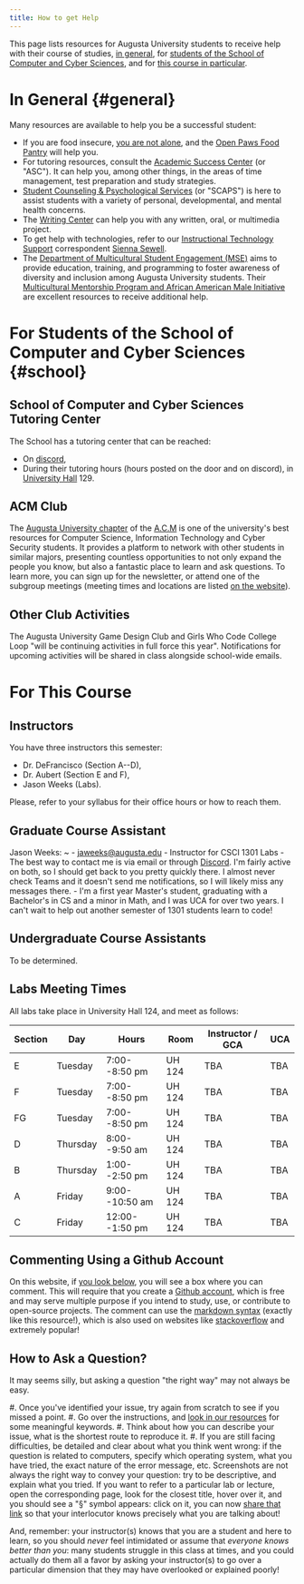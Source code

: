 ```yaml
---
title: How to get Help
---
```


This page lists resources for Augusta University students to receive help with their course of studies, [in general](#general), for [students of the School of Computer and Cyber Sciences](#school), and for [this course in particular](#course).

# In General {#general}

Many resources are available to help you be a successful student:

- If you are food insecure, [you are not alone](https://www.wjbf.com/csra-news/nearly-36-percent-of-college-students-are-hungry/), and the [Open Paws Food Pantry](https://www.augusta.edu/student-affairs/open-paws.php) will help you.
- For tutoring resources, consult the [Academic Success Center](https://www.augusta.edu/academicsuccess/) (or "ASC"). It can help you, among other things, in the areas of time management, test preparation and study strategies.
- [Student Counseling & Psychological Services](https://www.augusta.edu/counseling/) (or "SCAPS") is here to assist students with a variety of personal, developmental, and mental health concerns.
- The [Writing Center](https://www.augusta.edu/pamplin/writingcenter/) can help you with any written, oral, or multimedia project.
- To get help with technologies, refer to our [Instructional Technology Support](https://www.augusta.edu/continuity/index.php) correspondent [Sienna Sewell](https://spots.augusta.edu/sSewell/).
- The [Department of Multicultural Student Engagement (MSE)](https://www.augusta.edu/multicultural/) aims to provide education, training, and programming to foster awareness of diversity and inclusion among Augusta University students. Their [Multicultural Mentorship Program and African American Male Initiative](https://www.augusta.edu/multicultural/programming.php) are excellent resources to receive additional help.

# For Students of the School of Computer and Cyber Sciences {#school}

## School of Computer and Cyber Sciences Tutoring Center

The School has a tutoring center that can be reached:

- On [discord](https://discord.gg/AYSw3UNKEh),
- During their tutoring hours (hours posted on the door and on discord), in [University Hall](https://map.concept3d.com/?id=824#!m/268018) 129. 

<!--
Their current opening hours are:

    Tuesday: 1pm-5pm  
    Thursday: 2pm-5pm  
    Friday: 9am-12pm  
-->

## ACM Club

The [Augusta University chapter](https://spots.augusta.edu/cyberdefense) of the [A.C.M](https://www.acm.org/ "Association for Computing Machinery") is one of the university's best resources for Computer Science, Information Technology and Cyber Security students.
It provides a platform to network with other students in similar majors, presenting countless opportunities to not only expand the people you know, but also a fantastic place to learn and ask questions.
To learn more, you can sign up for the newsletter, or attend one of the subgroup meetings (meeting times and locations are listed [on the website](https://spots.augusta.edu/cyberdefense)).

## Other Club Activities

The Augusta University Game Design Club and Girls Who Code College Loop "will be continuing activities in full force this year".  Notifications for upcoming activities will be shared in class alongside school-wide emails. 

# For This Course

## Instructors

You have three instructors this semester:

- Dr. DeFrancisco (Section A--D), 
- Dr. Aubert (Section E and F),
- Jason Weeks (Labs).

Please, refer to your syllabus for their office hours or how to reach them.

## Graduate Course Assistant

Jason Weeks:
~ 
    - <jaweeks@augusta.edu>
    - Instructor for CSCI 1301 Labs
    - The best way to contact me is via email or through [Discord](http://discordapp.com/users/269850129022976000). I'm fairly active on both, so I should get back to you pretty quickly there. I almost never check Teams and it doesn't send me notifications, so I will likely miss any messages there.
    - I'm a first year Master's student, graduating with a Bachelor's in CS and a minor in Math, and I was UCA for over two years. I can't wait to help out another semester of 1301 students learn to code!

## Undergraduate Course Assistants

To be determined.

<!--
The instructors and UCAs should be your first point of contact for any questions regarding the content of this class.

For this semester, your UCAs are:
-->
<!--

Please, copy the following template, paste it outside this comment (that is, after the ">" character below, and fill it with relevant information.

First Last:
~ 
    - Email.
    - Responsible for Section X's lab.
    - Also present during Section Y's lab.
    - Best way to reach me.
    - Office hours.
    - (if you feel like it, share your major or something else personal).
-->

<!-- 
For example,

Clément Aubert:
~ 
    - <caubert@augusta.edu>
    - Responsible for Section B's lab.
    - Also present during Section C and D's labs.
    - Feel free to reach out via emails or teams. I don't frequently check discord.
    - My office hours are M. & W. 10--12.
    - I have been teaching this class for many semesters, but I am always excited to meet new students and introduce you all to programming.
-->  

<!-- 
ARCHIVES

Samuel Bailey:
~ 
    - <sambailey@augusta.edu>
    - Responsible for Section A's lab.
    - Also present during Section C and D's labs.
    - The best way to reach me is through my discord [Discord](http://discordapp.com/users/233045391325528064) and email. I check both very often. I use   Teams sometimes, but the other two are the best way to reach me.
    - My office hours are currently undecided. I am waiting till I finalize other stuff before I put them in stone.
    - I am a IT student. I enjoy video games, reading books such as Brandon Sanders Mistborn, and I run the TTPRG Pathfinder 2e in my spare time.     

Jason Weeks:
~ 
    - <jaweeks@augusta.edu>
    - Responsible for Section B's lab
    - May also be present for Section C's lab
    - The best way to contact me is via email or through [Discord](http://discordapp.com/users/269850129022976000). I'm fairly active on both, so I should get back to you pretty quickly there. I almost never check Teams and it doesn't send me notifications, so I will likely miss any messages there.
    - My office hours are as follows (all are at UH 129):
        - Tuesday: 1:00pm - 5:00pm
        - Thursday: 3:00pm - 5:00pm
        - Friday: 9:00am - 12:00pm
    - I'm a fourth year Computer Science major, Math minor and a UCA for over two years now. I can't wait to help out another semester of 1301 students learn to code!
    
Artis Carter:
~ 
    - <artcarter@augusta.edu>.
    - Responsible for Section C's lab.
    - Also present during Section F's lab.
    - Best way to reach me is via [discord](http://discordapp.com/users/730957085717561364), email, or on Teams.
    - Office hours will primarily be held on discord and teams and they are Tuesday/Thursday 8:00am-10:00am and Friday 4:00pm-6:00pm.
    - I am a senior majoring in computer science and mathematics. You can find me eating Chick-fil-A or helping someone on discord.
    
David Diestelhorst:
~ 
    - <ddiestelhorst@augusta.edu>
    - Responsible for Section D's lab.
    - Also present during Section A's and Section B's labs.
    - The best ways to reach me are either by [discord](http://discordapp.com/users/399642018822750218), by email, or by teams. 
    - My office hours are Mondays 1400-1600 (online) and Wednesdays 1330-1600 (Tutoring Center). Additionaly, I will be available for tutoring on Thursdays (1500-1700) and Fridays (1015-1145) at the Academic Success Center. 
    - I'm a computer science major, but my other academic interests include anthropology and linguistics. My hobbies include videogames, tabletop RPGs, and reading. 
    
Layla Erb:
 ~ 
    - <lerb@augusta.edu>
    - Responsible for Section E's lab.
    - The best ways to reach me are either by email or on [Discord](https://discordapp.com/users/949428446281465937).
    - My office hours are 
        - Monday 3:00pm–5:00pm in UH 129.
        - Tuesday 3:00pm–5:00pm in UH 129.
     - I am a third year Computer Science student and this is my first semester as a UCA. I'm looking forward to working with you all this semester!

Richard Kelley:
~ 
    - <RIKELLEY@augusta.edu>.
    - Responsible for Section F's lab.
    - Also present during Section E's lab.
    - I typically see discord notifications first, so feel free to ping me [there](http://discordapp.com/users/434479500953124865). Email I will see but not as fast. Teams doesn't like to send me notifications.
    - Office hours are Monday and Wednesday, 4:30-6:30pm.
    - I'm a computer science major towards the end of my degree, and I'm always happy to see new computer science students and their different approaches to solving problems.

Brandon Wilburn:
~ 
    - <bwilburn@augusta.edu>
    - N/A
    - N/A
    - Discord is the easiest way to reach me, but I will also respond to emails.
    - Available  to tutor on Mondays after 3, Wednesdays after 1, and Fridays for most of the day. If you'd like in-person tutoring, please let me know so I can put it on my schedule.
    - I'm  a computer science major interested in machine learning and its applications. I'll also be learning to use the Unity game engine over the course of this year. Tutoring is a passion of mine and I like to take unique approaches to teaching to ensure students are getting help tailored to them.
 
Daelyn Doughty:
~ 
    - <daedoughty@augusta.edu>
    - Best way to reach me is via [email](mailto:daedoughty@augusta.edu)
    - Alternatively, you can reach me on [discord](http://discordapp.com/users/730957085717561364) or on Teams.
    - Office hours will be held on discord and teams and they are Tuesday/Thursday 10:00am-11:30am.
    - I am a junior majoring in computer science. You can find me skating around campus or drinking protein.

--> 

## Labs Meeting Times

All labs take place in University Hall 124, and meet as follows:

| Section | Day | Hours | Room | Instructor / GCA | UCA
---- | ----- |  ------ | ----------| -------------| -------------
E  | Tuesday  | 7:00--8:50 pm  | UH 124 | TBA | TBA
F  | Tuesday  | 7:00--8:50 pm  | UH 124 | TBA | TBA
FG | Tuesday  | 7:00--8:50 pm  | UH 124 | TBA | TBA
D  | Thursday | 8:00--9:50 am  | UH 124 | TBA | TBA
B  | Thursday | 1:00--2:50 pm  | UH 124 | TBA | TBA
A  | Friday   | 9:00--10:50 am | UH 124 | TBA | TBA
C  | Friday   | 12:00--1:50 pm | UH 124 | TBA | TBA

## Commenting Using a Github Account

On this website, if [you look below](#how-is-this-page), you will see a box where you can comment.
This will require that you create a [Github account](https://github.com/login), which is free and may serve multiple purpose if you intend to study, use, or contribute to open-source projects.
The comment can use the [markdown syntax](https://commonmark.org/) (exactly like this resource!), which is also used on websites like [stackoverflow](https://stackoverflow.com/editing-help) and extremely popular!

## How to Ask a Question?

It may seems silly, but asking a question "the right way" may not always be easy.

#. Once you've identified your issue, try again from scratch to see if you missed a point.
#. Go over the instructions, and [look in our resources](https://github.com/csci-1301/csci-1301.github.io/search?q=ask+a+question) for some meaningful keywords.
#. Think about how you can describe your issue, what is the shortest route to reproduce it.
#. If you are still facing difficulties, be detailed and clear about what you think went wrong: if the question is related to computers, specify which operating system, what you have tried, the exact nature of the error message, etc. Screenshots are not always the right way to convey your question: try to be descriptive, and explain what you tried. If you want to refer to a particular lab or lecture, open the corresponding page, look for the closest title, hover over it, and you should see a "§" symbol appears: click on it, you can now [share that link](https://www.wikihow.com/Copy-and-Paste-a-Link) so that your interlocutor knows precisely what you are talking about!

And, remember: your instructor(s) knows that you are a student and here to learn, so you should _never_ feel intimidated or assume that _everyone knows better than you_: many students struggle in this class at times, and you could actually do them all a favor by asking your instructor(s) to go over a particular dimension that they may have overlooked or explained poorly!
